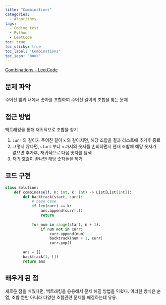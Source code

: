 ```yaml
---
title: "Combinations"
categories:
  - Algorithms
tags:
  - Coding test
  - Python
  - LeetCode
toc: true
toc_sticky: true
toc_label: "Combinations"
toc_icon: "book"
---
```


[Combinations - LeetCode](https://leetcode.com/problems/combinations/)

## 문제 파악

주어진 범위 내에서 숫자를 조합하여 주어진 길이의 조합을 찾는 문제

## 접근 방법

백트래킹을 통해 재귀적으로 조합을 찾기

1. `curr` 의 길이가 주어진 길이 `k` 와 같아지면, 해당 조합을 결과 리스트에 추가후 종료
2. 그렇지 않다면, `start` 부터 `n` 까지의 숫자를 손회하면서 현재 조합에 해당 숫자가 없으면 추가후, 재귀적으로 다음 숫자를 탐색
3. 재귀 호출이 끝나면 해당 숫자들을 제거

## 코드 구현

```python
class Solution:
    def combine(self, n: int, k: int) -> List[List[int]]:
        def backtrack(start, curr):
            # base case
            if len(curr) == k:
                ans.append(curr[:])
                return
            
            for num in range(start, n + 1):
                if num not in curr:
                    curr.append(num)
                    backtrack(num + 1, curr)
                    curr.pop()
            
        ans = []
        backtrack(1, [])
        return ans
```

## 배우게 된 점

새로운 점을 배웠다면, 백트래킹을 응용해서 문제 해결 방법을 익혔다. 이러한 방식은 순열, 조합 뿐만 아니라 다양한 조합관련 문제를 해결하는데 유용.
